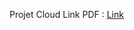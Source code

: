 Projet Cloud Link PDF : <a href="https://github.com/Oussama704/images/blob/main/Oussama%20Arifallah%20Cloud.pdf">Link</a>
